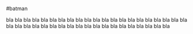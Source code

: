 
#batman

bla bla bla bla bla bla bla bla bla bla 
bla bla bla bla bla bla bla bla bla bla 
bla bla bla bla bla bla bla bla bla bla 
bla bla bla bla bla bla bla bla bla bla 
